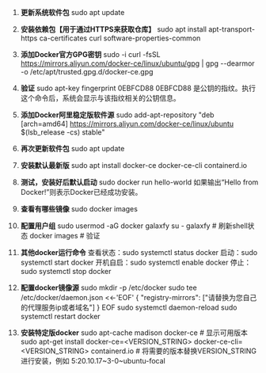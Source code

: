 1. **更新系统软件包**
   sudo apt update

2. **安装依赖包【用于通过HTTPS来获取仓库】**
   sudo apt install apt-transport-https ca-certificates curl software-properties-common

3. **添加Docker官方GPG密钥**
   sudo -i
   curl -fsSL https://mirrors.aliyun.com/docker-ce/linux/ubuntu/gpg | gpg --dearmor -o /etc/apt/trusted.gpg.d/docker-ce.gpg

4. **验证**
   sudo apt-key fingerprint 0EBFCD88
   0EBFCD88 是公钥的指纹。执行这个命令后，系统会显示与该指纹相关的公钥信息。

4. **添加Docker阿里稳定版软件源**
   sudo add-apt-repository "deb [arch=amd64] https://mirrors.aliyun.com/docker-ce/linux/ubuntu $(lsb_release -cs) stable"

5. **再次更新软件包**
   sudo apt update

6. **安装默认最新版**
   sudo apt install docker-ce docker-ce-cli containerd.io

7. **测试，安装好后默认启动**
   sudo docker run hello-world
   如果输出“Hello from Docker!”则表示Docker已经成功安装。

8. **查看有哪些镜像**
   sudo docker images

9. **配置用户组**
   sudo usermod -aG docker galaxfy
   su - galaxfy  # 刷新shell状态
   docker images # 验证

10. **其他docker运行命令**
    查看状态：sudo systemctl status docker
    启动：sudo systemctl start docker
    开机自启：sudo systemctl enable docker
    停止：sudo systemctl stop docker

11. **配置docker镜像源**
    sudo mkdir -p /etc/docker
    sudo tee /etc/docker/daemon.json <<-'EOF'
    {
     "registry-mirrors": ["请替换为您自己的代理服务ip或者域名"] 
    }
    EOF
    sudo systemctl daemon-reload
    sudo systemctl restart docker

12. **安装特定版docker**
    sudo apt-cache madison docker-ce  # 显示可用版本
    sudo apt-get install docker-ce=<VERSION_STRING> docker-ce-cli=<VERSION_STRING> containerd.io # 将需要的版本替换VERSION_STRING进行安装，例如 5:20.10.17~3-0~ubuntu-focal
